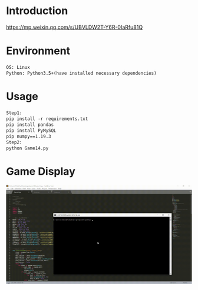 # Introduction
https://mp.weixin.qq.com/s/UBVLDW2T-Y6R-0IaRfu81Q

# Environment
```
OS: Linux
Python: Python3.5+(have installed necessary dependencies)
```

# Usage
```
Step1:
pip install -r requirements.txt
pip install pandas
pip install PyMySQL
pip numpy==1.19.3
Step2:
python Game14.py
```

# Game Display
![giphy](demonstration/running.gif)